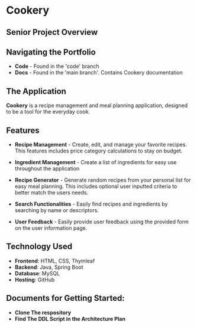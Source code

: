 # **Cookery**
## Senior Project Overview

## Navigating the Portfolio ##
- **Code** - Found in the 'code' branch
- **Docs** - Found in the 'main branch'. Contains Cookery documentation


## The Application

**Cookery** is a recipe management and meal planning application, designed to be a tool for the everyday cook.

## Features

- **Recipe Management** - Create, edit, and manage your favorite recipes. This features includes price category calculations to stay on budget.

- **Ingredient Management** - Create a list of ingredients for easy use throughout the application

- **Recipe Generator** - Generate random recipes from your personal list for easy meal planning. This includes optional user inputted criteria to better match the users needs.

-  **Search Functionalities** - Easily find recipes and ingredients by searching by name or descriptors.

-  **User Feedback** - Easily provide user feedback using the provided form on the user information page.


## Technology Used

- **Frontend**: HTML, CSS, Thymleaf
- **Backend**: Java, Spring Boot
- **Database**: MySQL
- **Hosting**: GitHub


## Documents for Getting Started:
- **Clone The respository**
- **Find The DDL Script in the Architecture Plan**
